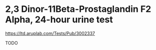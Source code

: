 # 2,3 Dinor-11Beta-Prostaglandin F2 Alpha, 24-hour urine test

https://ltd.aruplab.com/Tests/Pub/3002337

TODO
